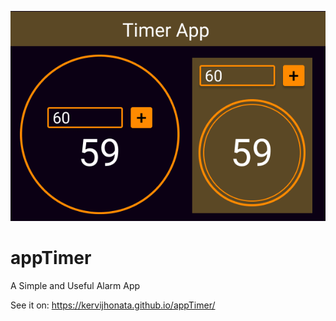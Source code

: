 ![Landing Image](https://github.com/kervijhonata/appTimer/blob/main/timerApp.png)
# appTimer
A Simple and Useful Alarm App

See it on: https://kervijhonata.github.io/appTimer/
